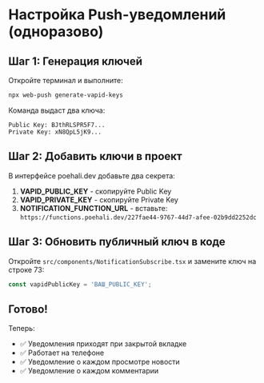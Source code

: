 # Настройка Push-уведомлений (одноразово)

## Шаг 1: Генерация ключей

Откройте терминал и выполните:

```bash
npx web-push generate-vapid-keys
```

Команда выдаст два ключа:
```
Public Key: BJthRLSPR5F7...
Private Key: xN8QpL5jK9...
```

## Шаг 2: Добавить ключи в проект

В интерфейсе poehali.dev добавьте два секрета:

1. **VAPID_PUBLIC_KEY** - скопируйте Public Key
2. **VAPID_PRIVATE_KEY** - скопируйте Private Key
3. **NOTIFICATION_FUNCTION_URL** - вставьте: `https://functions.poehali.dev/227fae44-9767-44d7-afee-02b9dd2252dc`

## Шаг 3: Обновить публичный ключ в коде

Откройте `src/components/NotificationSubscribe.tsx` и замените ключ на строке 73:

```typescript
const vapidPublicKey = 'ВАШ_PUBLIC_KEY';
```

## Готово!

Теперь:
- ✅ Уведомления приходят при закрытой вкладке
- ✅ Работает на телефоне
- ✅ Уведомление о каждом просмотре новости
- ✅ Уведомление о каждом комментарии
